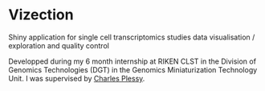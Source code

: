 # Vizection
 Shiny application for single cell transcriptomics studies data visualisation / exploration and quality control

Developped during my 6 month internship at RIKEN CLST in the Division of Genomics Technologies (DGT) in the Genomics Miniaturization Technology Unit. I was supervised by [Charles Plessy](https://github.com/charles-plessy).

